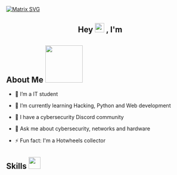  [![Matrix SVG](https://raw.githubusercontent.com/rodrigograca31/rodrigograca31/master/matrix.svg)](https://www.youtube.com/watch?v=SDkAGkd4NLc) 
<h2 align="center">Hey <img src="https://media.giphy.com/media/hvRJCLFzcasrR4ia7z/giphy.gif" width="25px"> , I'm <Rafa</a></h2>
<p align=center>

<h2> About Me <img src="https://www.google.com/url?sa=i&url=https%3A%2F%2Fwww.icegif.com%2Fmario-star-18%2F&psig=AOvVaw2ei9vvxPYf6kwcclAQfKeU&ust=1718486785798000&source=images&cd=vfe&opi=89978449&ved=0CA4QjRxqFwoTCKj-oquE3IYDFQAAAAAdAAAAABAE" width = 100px> </h2>

- 🔭 I’m a IT student
  
- 🌱 I’m currently learning Hacking, Python and Web development
  
- 👯 I have a cybersecurity Discord community
  
- 💬 Ask me about cybersecurity, networks and hardware
  
- ⚡ Fun fact: I'm a Hotwheels collector

<h2> Skills <img src = "https://media2.giphy.com/media/QssGEmpkyEOhBCb7e1/giphy.gif?cid=ecf05e47a0n3gi1bfqntqmob8g9aid1oyj2wr3ds3mg700bl&rid=giphy.gif" width = 32px> </h2>

